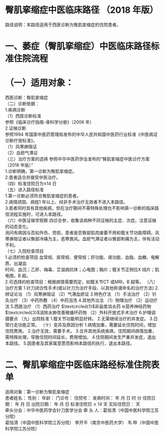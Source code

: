# 臀肌挛缩症中医临床路径  （2018 年版）  
路径说明：本路径适用于西医诊断为臀肌挛缩症的住院患者。  
# 一、萎症（臀肌挛缩症）中医临床路径标准住院流程  
# （一）适用对象：  
西医诊断：臀肌挛缩症  
（二）诊断依据：  
1.疾病诊断  
（1）西医诊断标准  
参照《临床诊疗指南-骨科学分册》（2006 年）  
2.证候诊断  
参照1994 年国家中医药管理局发布的中华人民共和国中医药行业标准《中医病证诊断疗效标准》。  
（1）风寒痹阻证  
（2）血瘀气滞证  
（三）治疗方案的选择 参照中华中医药学会发布的“臀肌挛缩症中医诊疗方案（2018 年版）”  
1.诊断明确，第一诊断为臀肌挛缩症。  
2.患者适合并接受中医治疗。  
（四）标准住院日为≤14 日  
（五）进入路径标准  
1.第一诊断必须符合臀肌挛缩症的患者。  
2.病情顽固、病程1 年以上、经非手术治疗无效者不进入本路径。  
3.患者同时具有其他疾病，但在治疗期间不需特殊处理也不影响第一诊断的临床路径流程实施时，可进入本路径。  
（六）中医证候学观察 四诊合参，收集该病种不同证候的主症、次症。注意证候的动态变化。  
询问有病因与否如外伤、劳损，患者是否臀部肌肉废萎不用和髋关节功能障碍。风寒痹阻证者以臀部冷痛为主，恶寒畏风。血瘀气滞证者以臀部刺痛为主，伴有活动不利。  
（七）入院检查项目  
1.必须的检查项目 血常规、尿常规、便常规；肝功能、肾功能、血脂、血糖、电解质、出凝血  
时间、血沉；乙肝、梅毒、艾滋病抗体；心电图；胸片；髋关节正侧位X 线片；肌电图，B 超。  
2.可选择的检查项目：根据病情需要而定，如髋关节CT 或MRI，B 超等。 （八）治疗方案 1.针刀闭合性手术(或以针刀为治疗手段、以其他称谓命名的治疗方法) 2.辨证论治 （1）风寒痹阻证 （2）气滞血瘀证 3.特色疗法 （1）手法治疗 （2）针灸治疗 （3）中药热敷 （4）中药泡洗 4.其他外治法 （1）物理治疗 （2）运动疗法 5.西医治疗  （1）西药治疗 $\textcircled{1}$非甾类消炎药 $\circledcirc$营养神经药物 $\textcircled{3}$消除水肿改善微循环药物 （2）外科开放式手术治疗 6.护理调摄要点 （九）出院标准 1.髋关节功能明显好转。 2.无需继续治疗的并发症。 3.日常行走功能正常。 （十）变异及原因分析 1.病情加重，需要延长住院时间，增加住院费用。 2.治疗无效，需要手术。 3.合并其他系统疾病，住院期间病情加重，需特殊处理，导致住院时间延长，费用增加。 4.住院期间发生严重并发症，退出本路径。 5.因患者及其家属意愿而影响本路径的执行，退出本路径。  
# 二、臀肌挛缩症中医临床路经标准住院表单  
适用对象：第一诊断为臀肌挛缩症  
患者姓名：          性别：    年龄：    门诊号：         住院号：            发病时间：   年  月  日  时  分  住院日期：   年  月  日 出院日期：   年  月   日 标准住院日${\leqslant}14$ 天               实际住院日：    天  
牵头分会：中华中医药学会针刀医学分会 牵 头 人：葛恒清（中国中医科学院江苏分院）  
葛恒清（中国中医科学院江苏分院） 李开平（南京中医药大学） 韦  晔（中国中医科学院江苏分院）  